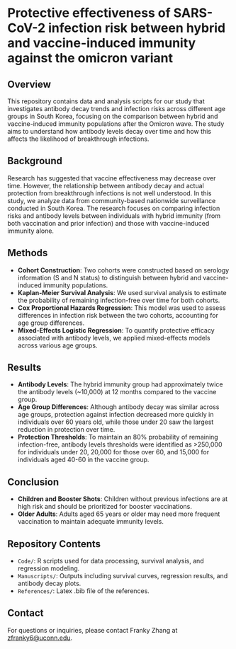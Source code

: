 # Protective effectiveness of SARS-CoV-2 infection risk between hybrid and vaccine-induced immunity against the omicron variant

## Overview

This repository contains data and analysis scripts for our study that investigates antibody decay trends and infection risks across different age groups in South Korea, focusing on the comparison between hybrid and vaccine-induced immunity populations after the Omicron wave. The study aims to understand how antibody levels decay over time and how this affects the likelihood of breakthrough infections.

## Background

Research has suggested that vaccine effectiveness may decrease over time. However, the relationship between antibody decay and actual protection from breakthrough infections is not well understood. In this study, we analyze data from community-based nationwide surveillance conducted in South Korea. The research focuses on comparing infection risks and antibody levels between individuals with hybrid immunity (from both vaccination and prior infection) and those with vaccine-induced immunity alone.

## Methods

- **Cohort Construction**: Two cohorts were constructed based on serology information (S and N status) to distinguish between hybrid and vaccine-induced immunity populations.
- **Kaplan-Meier Survival Analysis**: We used survival analysis to estimate the probability of remaining infection-free over time for both cohorts.
- **Cox Proportional Hazards Regression**: This model was used to assess differences in infection risk between the two cohorts, accounting for age group differences.
- **Mixed-Effects Logistic Regression**: To quantify protective efficacy associated with antibody levels, we applied mixed-effects models across various age groups.

## Results

- **Antibody Levels**: The hybrid immunity group had approximately twice the antibody levels (~10,000) at 12 months compared to the vaccine group.
- **Age Group Differences**: Although antibody decay was similar across age groups, protection against infection decreased more quickly in individuals over 60 years old, while those under 20 saw the largest reduction in protection over time.
- **Protection Thresholds**: To maintain an 80% probability of remaining infection-free, antibody levels thresholds were identified as >250,000 for individuals under 20, 20,000 for those over 60, and 15,000 for individuals aged 40-60 in the vaccine group.

## Conclusion

- **Children and Booster Shots**: Children without previous infections are at high risk and should be prioritized for booster vaccinations.
- **Older Adults**: Adults aged 65 years or older may need more frequent vaccination to maintain adequate immunity levels.

## Repository Contents

- `Code/`: R scripts used for data processing, survival analysis, and regression modeling.
- `Manuscripts/`: Outputs including survival curves, regression results, and antibody decay plots.
- `References/`: Latex .bib file of the references. 

## Contact

For questions or inquiries, please contact Franky Zhang at zfranky6@uconn.edu.
